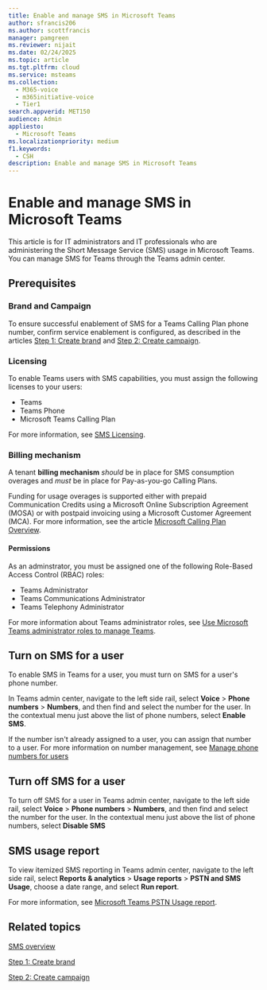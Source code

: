 ```yaml
---
title: Enable and manage SMS in Microsoft Teams
author: sfrancis206
ms.author: scottfrancis
manager: pamgreen
ms.reviewer: nijait
ms.date: 02/24/2025
ms.topic: article
ms.tgt.pltfrm: cloud
ms.service: msteams
ms.collection:
  - M365-voice
  - m365initiative-voice
  - Tier1
search.appverid: MET150
audience: Admin
appliesto:
  - Microsoft Teams
ms.localizationpriority: medium
f1.keywords:
  - CSH
description: Enable and manage SMS in Microsoft Teams
---
```


# Enable and manage SMS in Microsoft Teams

This article is for IT administrators and IT professionals who are administering the Short Message Service (SMS) usage in Microsoft Teams. You can manage SMS for Teams through the Teams admin center.

## Prerequisites

### Brand and Campaign

To ensure successful enablement of SMS for a Teams Calling Plan phone number, confirm service enablement is configured, as described in the articles [Step 1: Create brand](sms-setup-brand.md) and [Step 2: Create campaign](sms-setup-campaign.md).

### Licensing

To enable Teams users with SMS capabilities, you must assign the following licenses to your users:

- Teams
- Teams Phone
- Microsoft Teams Calling Plan

For more information, see [SMS Licensing](sms-overview.md#licensing).
  
### Billing mechanism

A tenant **billing mechanism** *should* be in place for SMS consumption overages and *must* be in place for Pay-as-you-go Calling Plans.

Funding for usage overages is supported either with prepaid Communication Credits using a Microsoft Online Subscription Agreement (MOSA) or with postpaid invoicing using a Microsoft Customer Agreement (MCA). For more information, see the article [Microsoft Calling Plan Overview](calling-plan-overview.md).

#### Permissions

As an adminstrator, you must be assigned one of the following Role-Based Access Control (RBAC) roles:

- Teams Administrator
- Teams Communications Administrator
- Teams Telephony Administrator

For more information about Teams administrator roles, see [Use Microsoft Teams administrator roles to manage Teams](using-admin-roles.md).

## Turn on SMS for a user

To enable SMS in Teams for a user, you must turn on SMS for a user's phone number. 

In Teams admin center, navigate to the left side rail, select **Voice** > **Phone numbers** > **Numbers**, and then find and select the number for the user. In the contextual menu just above the list of phone numbers, select **Enable SMS**.

If the number isn't already assigned to a user, you can assign that number to a user. For more information on number management, see [Manage phone numbers for users](assign-change-or-remove-a-phone-number-for-a-user.md)

## Turn off SMS for a user

To turn off SMS for a user in Teams admin center, navigate to the left side rail, select **Voice** > **Phone numbers** > **Numbers**, and then find and select the number for the user. In the contextual menu just above the list of phone numbers, select **Disable SMS**

## SMS usage report

To view itemized SMS reporting in Teams admin center, navigate to the left side rail, select **Reports & analytics** > **Usage reports** > **PSTN and SMS Usage**, choose a date range, and select **Run report**.

For more information, see [Microsoft Teams PSTN Usage report](.\teams-analytics-and-reports\pstn-usage-report.md).

## Related topics

[SMS overview](sms-overview.md)

[Step 1: Create brand](sms-setup-brand.md)

[Step 2: Create campaign](sms-setup-campaign.md)
